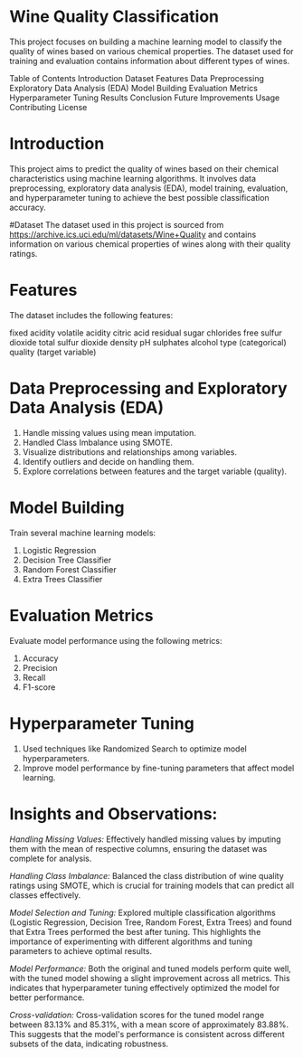# Wine Quality Classification
This project focuses on building a machine learning model to classify the quality of wines based on various chemical properties. The dataset used for training and evaluation contains information about different types of wines.

Table of Contents
Introduction
Dataset
Features
Data Preprocessing
Exploratory Data Analysis (EDA)
Model Building
Evaluation Metrics
Hyperparameter Tuning
Results
Conclusion
Future Improvements
Usage
Contributing
License

# Introduction
This project aims to predict the quality of wines based on their chemical characteristics using machine learning algorithms. It involves data preprocessing, exploratory data analysis (EDA), model training, evaluation, and hyperparameter tuning to achieve the best possible classification accuracy.

#Dataset
The dataset used in this project is sourced from https://archive.ics.uci.edu/ml/datasets/Wine+Quality and contains information on various chemical properties of wines along with their quality ratings.

# Features
The dataset includes the following features:

fixed acidity
volatile acidity
citric acid
residual sugar
chlorides
free sulfur dioxide
total sulfur dioxide
density
pH
sulphates
alcohol
type (categorical)
quality (target variable)

# Data Preprocessing and Exploratory Data Analysis (EDA)
1. Handle missing values using mean imputation.
2. Handled Class Imbalance using SMOTE.
3. Visualize distributions and relationships among variables.
4. Identify outliers and decide on handling them.
5. Explore correlations between features and the target variable (quality).

# Model Building
Train several machine learning models:
  1. Logistic Regression
  2. Decision Tree Classifier
  3. Random Forest Classifier
  4. Extra Trees Classifier

# Evaluation Metrics
Evaluate model performance using the following metrics:
  1. Accuracy
  2. Precision
  3. Recall
  4. F1-score
     
# Hyperparameter Tuning
1. Used techniques like Randomized Search to optimize model hyperparameters.
2. Improve model performance by fine-tuning parameters that affect model learning.

# Insights and Observations:

*Handling Missing Values:* Effectively handled missing values by imputing them with the mean of respective columns, ensuring the dataset was complete for analysis.

*Handling Class Imbalance:* Balanced the class distribution of wine quality ratings using SMOTE, which is crucial for training models that can predict all classes effectively.

*Model Selection and Tuning:* Explored multiple classification algorithms (Logistic Regression, Decision Tree, Random Forest, Extra Trees) and found that Extra Trees performed the best after tuning. This highlights the importance of experimenting with different algorithms and tuning parameters to achieve optimal results.

*Model Performance:* Both the original and tuned models perform quite well, with the tuned model showing a slight improvement across all metrics. This indicates that hyperparameter tuning effectively optimized the model for better performance.

*Cross-validation:* Cross-validation scores for the tuned model range between 83.13% and 85.31%, with a mean score of approximately 83.88%. This suggests that the model's performance is consistent across different subsets of the data, indicating robustness.
